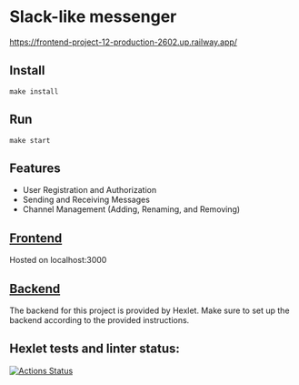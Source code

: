 # Slack-like messenger
https://frontend-project-12-production-2602.up.railway.app/
## Install
```
make install
```

## Run
```
make start
```

## Features
* User Registration and Authorization
* Sending and Receiving Messages
* Channel Management (Adding, Renaming, and Removing)

## [Frontend](https://github.com/susemaa/frontend-project-12/tree/main/frontend)
Hosted on localhost:3000
## [Backend](https://github.com/hexlet-components/project-js-chat-backend)
The backend for this project is provided by Hexlet.
Make sure to set up the backend according to the provided instructions.

## Hexlet tests and linter status:
[![Actions Status](https://github.com/susemaa/frontend-project-12/workflows/hexlet-check/badge.svg)](https://github.com/susemaa/frontend-project-12/actions)

